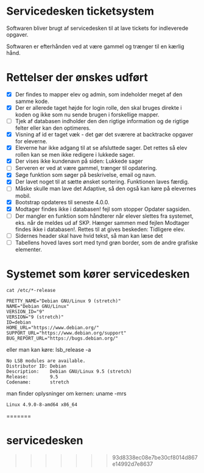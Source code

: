 # Servicedesken ticketsystem

Softwaren bliver brugt af servicedesken til at lave tickets for indleverede opgaver.

Softwaren er efterhånden ved at være gammel og trænger til en kærlig hånd.

# Rettelser der ønskes udført
- [x] Der findes to mapper elev og admin, som indeholder meget af den samme kode.
- [x] Der er allerede taget højde for login rolle, den skal bruges direkte i koden og ikke som nu sende brugen i forskellige mapper.
- [ ] Tjek af databasen indholder den den rigtige information og de rigtige felter eller kan den optimeres.
- [x] Visning af id er taget væk - det gør det sværere at backtracke opgaver for eleverne.
- [x] Eleverne har ikke adgang til at se afsluttede sager. Det rettes så elev rollen kan se men ikke redigere i lukkede sager.
- [x] Der vises ikke kundenavn på siden: Lukkede sager
- [ ] Serveren er ved at være gammel, trænger til opdatering.
- [x] Søge funktion som søger på beskrivelse, email og navn.
- [x] Der lavet noget til at sætte ønsket sortering. Funktionen laves færdig.
- [ ] Måske skulle man lave det Adaptive, så den også kan køre på elevernes mobil.
- [x] Bootstrap opdateres til seneste 4.0.0.
- [x] Modtager findes ikke i databasen! fejl som stopper Opdater sagsiden.
- [ ] Der mangler en funktion som håndterer når elever slettes fra systemet, eks. når de meldes ud af SKP. Hænger sammen med fejlen Modtager findes ikke i databasen!. Rettes til at gives beskeden: Tidligere elev.
- [ ] Sidernes header skal have hvid tekst, så man kan læse det
- [ ] Tabellens hoved laves sort med tynd grøn border, som de andre grafiske elementer.

# Systemet som kører servicedesken
    cat /etc/*-release
    
    PRETTY_NAME="Debian GNU/Linux 9 (stretch)"
    NAME="Debian GNU/Linux"
    VERSION_ID="9"
    VERSION="9 (stretch)"
    ID=debian
    HOME_URL="https://www.debian.org/"
    SUPPORT_URL="https://www.debian.org/support"
    BUG_REPORT_URL="https://bugs.debian.org/"

eller man kan køre:
    lsb_release -a

    No LSB modules are available.
    Distributor ID: Debian
    Description:    Debian GNU/Linux 9.5 (stretch)
    Release:        9.5
    Codename:       stretch

man finder oplysninger om kernen:
    uname -mrs
    
    Linux 4.9.0-8-amd64 x86_64

=======
# servicedesken
>>>>>>> 93d8338ec08e7be30cf8014d867e14992d7e8637
